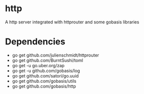 # http
A http server integrated with httprouter and some gobasis libraries

# Dependencies
- go get github.com/julienschmidt/httprouter
- go get github.com/BurntSushi/toml
- go get -u go.uber.org/zap
- go get -u github.com/gobasis/log
- go get github.com/satori/go.uuid
- go get github.com/gobasis/utils
- go get github.com/gobasis/http
